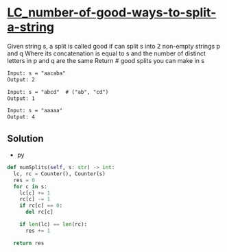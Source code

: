 # [LC_number-of-good-ways-to-split-a-string](https://leetcode.com/problems/number-of-good-ways-to-split-a-string)

Given string s, a split is called good if can split s into 2 non-empty strings p and q
  Where its concatenation is equal to s and the number of distinct letters in p and q are the same
Return # good splits you can make in s

```txt
Input: s = "aacaba"
Output: 2

Input: s = "abcd"  # ("ab", "cd")
Output: 1

Input: s = "aaaaa"
Output: 4
```

## Solution

* py

```py
def numSplits(self, s: str) -> int:
  lc, rc = Counter(), Counter(s)
  res = 0
  for c in s:
    lc[c] += 1
    rc[c] -= 1
    if rc[c] == 0:
      del rc[c]

    if len(lc) == len(rc):
      res += 1

  return res
```
